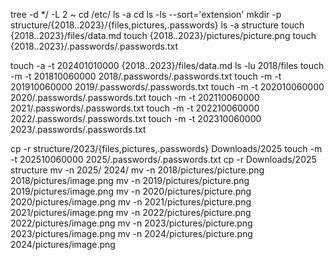 tree -d */ -L 2 ~
cd /etc/
ls -a
cd
ls -ls --sort='extension'
mkdir -p structure/{2018..2023}/{files,pictures,.passwords}
ls -a structure
touch {2018..2023}/files/data.md
touch {2018..2023}/pictures/picture.png
touch {2018..2023}/.passwords/.passwords.txt


touch -a -t 202401010000 {2018..2023}/files/data.md
ls -lu 2018/files
touch -m -t 201810060000 2018/.passwords/.passwords.txt
touch -m -t 201910060000 2019/.passwords/.passwords.txt
touch -m -t 202010060000 2020/.passwords/.passwords.txt
touch -m -t 202110060000 2021/.passwords/.passwords.txt
touch -m -t 202210060000 2022/.passwords/.passwords.txt
touch -m -t 202310060000 2023/.passwords/.passwords.txt

cp -r structure/2023/{files,pictures,.passwords} Downloads/2025
touch -m -t 202510060000 2025/.passwords/.passwords.txt 
cp -r Downloads/2025 structure 
mv -n 2025/ 2024/
mv -n 2018/pictures/picture.png 2018/pictures/image.png 
mv -n 2019/pictures/picture.png 2019/pictures/image.png 
mv -n 2020/pictures/picture.png 2020/pictures/image.png 
mv -n 2021/pictures/picture.png 2021/pictures/image.png 
mv -n 2022/pictures/picture.png 2022/pictures/image.png 
mv -n 2023/pictures/picture.png 2023/pictures/image.png 
mv -n 2024/pictures/picture.png 2024/pictures/image.png
